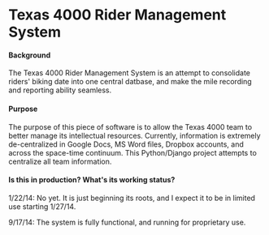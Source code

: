 Texas 4000 Rider Management System
======

#### Background

The Texas 4000 Rider Management System is an attempt to consolidate riders' biking date into one central datbase, and make the mile recording and reporting ability seamless.

#### Purpose

The purpose of this piece of software is to allow the Texas 4000 team to better manage its intellectual resources. Currently, information is extremely de-centralized in Google Docs, MS Word files, Dropbox accounts, and across the space-time continuum. This Python/Django project attempts to centralize all team information.

#### Is this in production? What's its working status?

1/22/14: No yet. It is just beginning its roots, and I expect it to be in limited use starting 1/27/14.

9/17/14: The system is fully functional, and running for proprietary use.